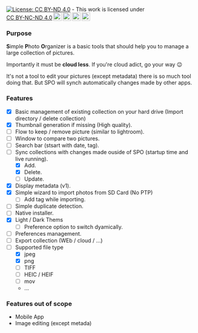 [![License: CC BY-ND 4.0](https://img.shields.io/badge/License-CC_BY--ND_4.0-lightgrey.svg)](https://creativecommons.org/licenses/by-nd/4.0/) -
This work is licensed
under <a href="http://creativecommons.org/licenses/by-nc-nd/4.0/?ref=chooser-v1" target="_blank" rel="license noopener noreferrer" style="display:inline-block;">
CC BY-NC-ND
4.0<img style="height:22px!important;margin-left:3px;vertical-align:text-bottom;" src="https://mirrors.creativecommons.org/presskit/icons/cc.svg?ref=chooser-v1"><img style="height:22px!important;margin-left:3px;vertical-align:text-bottom;" src="https://mirrors.creativecommons.org/presskit/icons/by.svg?ref=chooser-v1"><img style="height:22px!important;margin-left:3px;vertical-align:text-bottom;" src="https://mirrors.creativecommons.org/presskit/icons/nc.svg?ref=chooser-v1"><img style="height:22px!important;margin-left:3px;vertical-align:text-bottom;" src="https://mirrors.creativecommons.org/presskit/icons/nd.svg?ref=chooser-v1"></a>
<p></p> 

### Purpose

**S**imple **P**hoto **O**rganizer is a basic tools that should help you to manage a large collection of pictures.

Importantly it must be **cloud less**. If you're cloud adict, go your way 😉

It's not a tool to edit your pictures (except metadata) there is so much tool doing that. But SPO will synch automatically changes made by
other apps.

### Features

- [x] Basic management of existing collection on your hard drive (Import directory / delete collection)
- [x] Thumbnail generation if missing (High quality).
- [ ] Flow to keep / remove picture (similar to lightroom).
- [ ] Window to compare two pictures.
- [ ] Search bar (stsart with date, tag).
- [ ] Sync collections with changes made ouside of SPO (startup time and live running).
    - [x] Add.
    - [x] Delete.
    - [ ] Update.
- [x] Display metadata (v1).
- [x] Simple wizard to import photos from SD Card (No PTP)
    - [ ] Add tag while importing.
- [ ] Simple duplicate detection.
- [ ] Native installer.
- [x] Light / Dark Thems
    - [ ] Preference option to switch dyamically.
- [ ] Preferences management.
- [ ] Export collection (WEb / cloud / ...)
- [ ] Supported file type
    - [x] jpeg
    - [x] png
    - [ ] TIFF
    - [ ] HEIC / HEIF
    - [ ] mov
    - ...

### Features out of scope

- Mobile App
- Image editing (except metada)